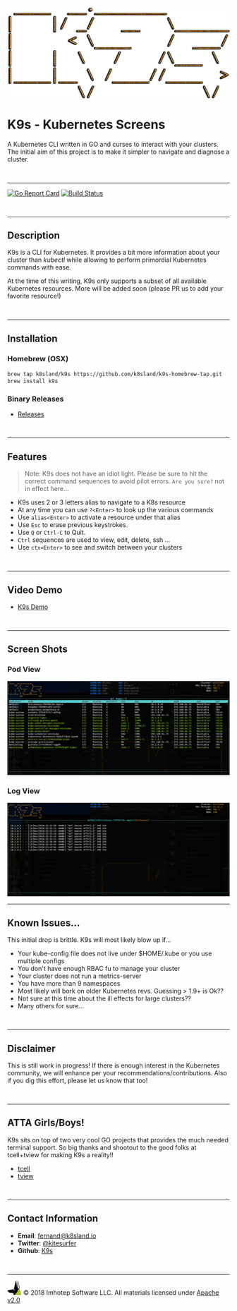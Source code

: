 <img src="assets/logo_w.png">

# K9s - Kubernetes Screens

A Kubernetes CLI written in GO and curses to interact with your clusters. The initial
aim of this project is to make it simpler to navigate and diagnose a cluster.

<br/>

---

[![Go Report Card](https://goreportcard.com/badge/github.com/k8sland/k9s)](https://goreportcard.com/report/github.com/k8sland/k9s)
[![Build Status](https://travis-ci.org/k8sland/k9s.svg?branch=master)](https://travis-ci.org/k8sland/k9s)


<br/>

---
## Description

K9s is a CLI for Kubernetes. It provides a bit more information about your cluster
than *kubectl* while allowing to perform primordial Kubernetes commands with
ease.

At the time of this writing, K9s only supports a subset of all available Kubernetes
resources. More will be added soon (please PR us to add your favorite resource!)

<br/>

---
## Installation

### Homebrew (OSX)

```shell
brew tap k8sland/k9s https://github.com/k8sland/k9s-homebrew-tap.git
brew install k9s
```

### Binary Releases

- [Releases](https://github.com/k8sland/k9s/releases)



<br/>

---
## Features

> Note: K9s does not have an idiot light. Please be sure to hit the correct command
> sequences to avoid pilot errors. `Are you sure?` not in effect here...

+ K9s uses 2 or 3 letters alias to navigate to a K8s resource
+ At any time you can use `?<Enter>` to look up the various commands
+ Use `alias<Enter>` to activate a resource under that alias
+ Use `Esc` to erase previous keystrokes.
+ Use `Q` or `Ctrl-C` to Quit.
+ `Ctrl` sequences are used to view, edit, delete, ssh ...
+ Use `ctx<Enter>` to see and switch between your clusters

<br/>

---
## Video Demo

+ [K9s Demo](https://youtu.be/k7zseUhaXeU)


<br/>

---
## Screen Shots

### Pod View

<img src="assets/screen_1.png">

### Log View

<img src="assets/screen_2.png">

<br/>

---
## Known Issues...

This initial drop is brittle. K9s will most likely blow up if...

+ Your kube-config file does not live under $HOME/.kube or you use multiple configs
+ You don't have enough RBAC fu to manage your cluster
+ Your cluster does not run a metrics-server
+ You have more than 9 namespaces
+ Most likely will bork on older Kubernetes revs. Guessing > 1.9+ is Ok??
+ Not sure at this time about the ill effects for large clusters??
+ Many others for sure...

<br/>

---
## Disclaimer

This is still work in progress! If there is enough interest in the Kubernetes
community, we will enhance per your recommendations/contributions. Also if you
dig this effort, please let us know that too!

<br/>

---
## ATTA Girls/Boys!

K9s sits on top of two very cool GO projects that provides the much needed terminal
support. So big thanks and shootout to the good folks at tcell+tview for
making K9s a reality!!

+ [tcell](https://github.com/gdamore/tcell)
+ [tview](https://github.com/rivo/tview)


<br/>

---
## Contact Information

+ **Email**:   fernand@k8sland.io
+ **Twitter**: [@kitesurfer](https://twitter.com/kitesurfer?lang=en)
+ **Github**:  [K9s](https://github.com/k8sland/k9s)
<br/>

---
<img src="assets/imhotep_logo.png" width="32" height="auto"/> © 2018 Imhotep Software LLC.
All materials licensed under [Apache v2.0](http://www.apache.org/licenses/LICENSE-2.0)